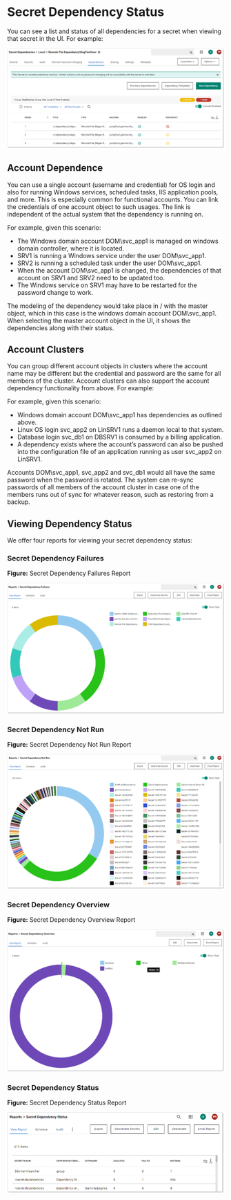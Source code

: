 [title]: # "Secret Dependency Status"
[tags]: # "secret dependency,status,report"
[priority]: # "1000"

# Secret Dependency Status

You can see a list and status of all dependencies for a secret when viewing that secret in the UI. For example:

![image-20210716130541834](images/image-20210716130541834.png)

## Account Dependence

You can use a single account (username and credential) for OS login and also for running Windows services, scheduled tasks, IIS application pools, and more. This is especially common for functional accounts. You can link the credentials of one account object to such usages. The link is independent of the actual system that the dependency is running on.

For example, given this scenario:

- The Windows domain account DOM\svc_app1 is managed on windows domain controller, where it is located. 
- SRV1 is running a Windows service under the user DOM\svc_app1.
- SRV2 is running a scheduled task under the user DOM\svc_app1.
- When the account DOM\svc_app1 is changed, the dependencies of that account on SRV1 and SRV2 need to be updated too.
- The Windows service on SRV1 may have to be restarted for the password change to work.

The modeling of the dependency would take place in / with the master object, which in this case is the windows domain account DOM\svc_app1. When selecting the master account object in the UI, it shows the dependencies along with their status. 

## Account Clusters

You can group different account objects in clusters where the account name may be different but the credential and password are the same for all members of the cluster. Account clusters can also support the account dependency functionality from above. For example:

For example, given this scenario:

- Windows domain account DOM\svc_app1 has dependencies as outlined above.
- Linux OS login svc_app2 on LinSRV1 runs a daemon local to that system.
- Database login svc_db1 on DBSRV1 is consumed by a billing application.
- A dependency exists where the account’s password can also be pushed into the configuration file of an application running as user svc_app2 on LinSRV1.

Accounts DOM\svc_app1, svc_app2 and svc_db1 would all have the same password when the password is rotated. The system can re-sync passwords of all members of the account cluster in case one of the members runs out of sync for whatever reason, such as restoring from a backup.

## Viewing Dependency Status

We offer four reports for viewing your secret dependency status:

### Secret Dependency Failures

**Figure:** Secret Dependency Failures Report

![image-20210716131821197](images/image-20210716131821197.png)

### Secret Dependency Not Run

**Figure:** Secret Dependency Not Run Report

![image-20210716132322984](images/image-20210716132322984.png)

### Secret Dependency Overview

**Figure:** Secret Dependency Overview Report

![image-20210716132629463](images/image-20210716132629463.png)

### Secret Dependency Status

**Figure:** Secret Dependency Status Report

![image-20210716131224991](images/image-20210716131224991.png)

